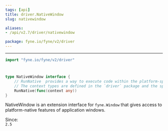 ```yaml
---
tags: [api]
title: driver.NativeWindow
slug: nativewindow

aliases:
- /api/v2.7/driver/nativewindow

package: fyne.io/fyne/v2/driver
---
```



---
```go
import "fyne.io/fyne/v2/driver"
```

#

###

```go
type NativeWindow interface {
	// RunNative  provides a way to execute code within the platform-specific runtime context for a window.
	// The context types are defined in the `driver` package and the specific context passed will differ by platform.
	RunNative(func(context any))
}
```

NativeWindow is an extension interface for `fyne.Window` that gives access to platform-native features of application windows.


<div class="since">Since: <code>
2.5</code></div>
